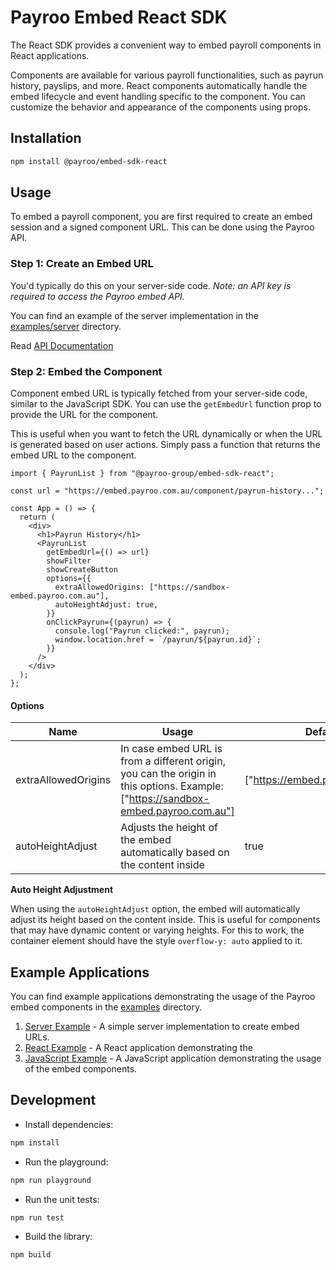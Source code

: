 # Payroo Embed React SDK

The React SDK provides a convenient way to embed payroll components in React applications.

Components are available for various payroll functionalities, such as payrun history, payslips, and more.
React components automatically handle the embed lifecycle and event handling specific to the component.
You can customize the behavior and appearance of the components using props.

## Installation

```bash
npm install @payroo/embed-sdk-react
```

## Usage

To embed a payroll component, you are first required to create an embed session and a signed component URL.
This can be done using the Payroo API.

### Step 1: Create an Embed URL

You'd typically do this on your server-side code.
_Note: an API key is required to access the Payroo embed API._

You can find an example of the server implementation in the [examples/server](./examples/server) directory.

Read [API Documentation](https://docs.payroo.com.au/payroo-api#tag/embeds)

### Step 2: Embed the Component

Component embed URL is typically fetched from your server-side code, similar to the JavaScript SDK.
You can use the `getEmbedUrl` function prop to provide the URL for the component.

This is useful when you want to fetch the URL dynamically or when the URL is generated based on user actions.
Simply pass a function that returns the embed URL to the component.

```tsx
import { PayrunList } from "@payroo-group/embed-sdk-react";

const url = "https://embed.payroo.com.au/component/payrun-history...";

const App = () => {
  return (
    <div>
      <h1>Payrun History</h1>
      <PayrunList
        getEmbedUrl={() => url}
        showFilter
        showCreateButton
        options={{
          extraAllowedOrigins: ["https://sandbox-embed.payroo.com.au"],
          autoHeightAdjust: true,
        }}
        onClickPayrun={(payrun) => {
          console.log("Payrun clicked:", payrun);
          window.location.href = `/payrun/${payrun.id}`;
        }}
      />
    </div>
  );
};

````

#### Options 

| Name | Usage | Default |
| --------------- | --------------- | --------------- |
| extraAllowedOrigins | In case embed URL is from a different origin, you can the origin in this options. Example: ["https://sandbox-embed.payroo.com.au"]| ["https://embed.payroo.com.au"] |
| autoHeightAdjust | Adjusts the height of the embed automatically based on the content inside | true |


**Auto Height Adjustment**

When using the `autoHeightAdjust` option, the embed will automatically adjust its height based on the content inside.
This is useful for components that may have dynamic content or varying heights.
For this to work, the container element should have the style `overflow-y: auto` applied to it.

## Example Applications

You can find example applications demonstrating the usage of the Payroo embed components in the [examples](./examples) directory.

1. [Server Example](./examples/server/README.md) - A simple server implementation to create embed URLs.
2. [React Example](./examples/react-app/README.md) - A React application demonstrating the
3. [JavaScript Example](./examples/vanilla-app/README.md) - A JavaScript application demonstrating the usage of the embed components.


## Development

- Install dependencies:

```bash
npm install
```

- Run the playground:

```bash
npm run playground
```

- Run the unit tests:

```bash
npm run test
```

- Build the library:

```bash
npm build
```
